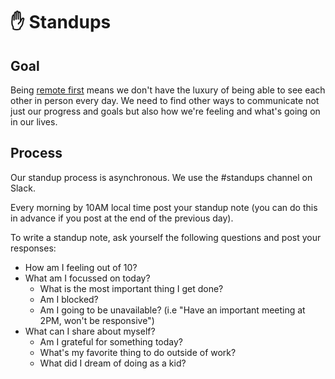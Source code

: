 # ✋ Standups

## Goal

Being [remote first](./remote-first.md) means we don't have the luxury of being able to see each other in person every day. We need to find other ways to communicate not just our progress and goals but also how we're feeling and what's going on in our lives.

## Process

Our standup process is asynchronous. We use the #standups channel on Slack.

Every morning by 10AM local time post your standup note (you can do this in advance if you post at the end of the previous day).

To write a standup note, ask yourself the following questions and post your responses:

* How am I feeling out of 10?
* What am I focussed on today?
  * What is the most important thing I get done?
  * Am I blocked?
  * Am I going to be unavailable? (i.e "Have an important meeting at 2PM, won't be responsive")
* What can I share about myself?
  * Am I grateful for something today?
  * What's my favorite thing to do outside of work?
  * What did I dream of doing as a kid?